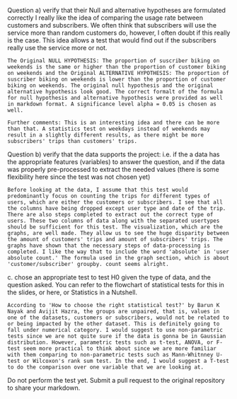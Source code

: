Question a) verify that their Null and alternative hypotheses are formulated correctly
    I really like the idea of comparing the usage rate between customers and subscribers. We often think that subscribers will use the service more than random customers do, however, I often doubt if this really is the case. This idea allows a test that would find out if the subscribers really use the service more or not. 
    
    The Original NULL HYPOTHESIS: The proportion of suscriber biking on weekends is the same or higher than the proportion of customer biking on weekends and the Original ALTERNATIVE HYPOTHESIS: The proportion of suscriber biking on weekends is lower than the proportion of customer biking on weekends. The original null hypothesis and the original alternative hypothesis look good. The correct formalt of the formula for null hypothesis and alternative hypothesis were provided as well in markdown format. A significance level alpha = 0.05 is chosen as well. 
    
    Further comments: This is an interesting idea and there can be more than that. A statistics test on weekdays instead of weekends may result in a slightly different results, as there might be more subscribers' trips than customers' trips. 
    
    
Question b) verify that the data supports the project: i.e. if the a data has the appropriate features (variables) to answer the question, and if the data was properly pre-processed to extract the needed values (there is some flexibility here since the test was not chosen yet)

    Before looking at the data, I assume that this test would predominantly focus on counting the trips for different types of users, which are either the customers or subscribers. I see that all the columns have being dropped except user type and date of the trip. There are also steps completed to extract out the correct type of users. These two columns of data along with the separated usertypes should be sufficient for this test. The visualization, which are the graphs, are well made. They allow us to see the huge disparity between the amount of customers' trips and amount of subscribers' trips. The graphs have shown that the necessary steps of data-processing is completed. I like the way that to include the word 'absolute' in 'user absolute count.' The formula used in the graph section, which is about 'customer/subscriber' groupby. count seems alright.  


c. chose an appropriate test to test H0 given the type of data, and the question asked. You can refer to the flowchart of statistical tests for this in the slides, or here, or Statistics in a Nutshell.

    According to 'How to choose the right statistical test?' by Barun K Nayak and Avijit Hazra, the groups are unpaired, that is, values in one of the datasets, customers or subscribers, would not be related to or being impacted by the other dataset. This is definitely going to fall under numerical category. I would suggest to use non-parametric tests since we are not quite sure if the data is gonna be in Gaussian distribution. However, parametric tests such as t-test, ANOVA, or F-test seem more practical to think about since we are more familiar with them comparing to non-parametric tests such as Mann-Whitnney U-test or Wilcoxon's rank sum test. In the end, I would suggest a T-test to do the comparison over one variable that we are looking at. 
    
Do not perform the test yet.
Submit a pull request to the original repository to share your markdown.

